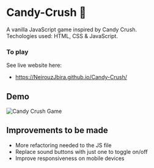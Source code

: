 # Candy-Crush :candy: 
A vanilla JavaScript game inspired by Candy Crush.</br>
Techologies used: HTML, CSS & JavaScript.

### To play
See live website here: 
- https://NeirouzJbira.github.io/Candy-Crush/
 
## Demo
![Candy Crush Game](assets/demo.gif)

## Improvements to be made
- More refactoring needed to the JS file
- Replace sound buttons with just one to toggle on/off
- Improve responsiveness on mobile devices 
